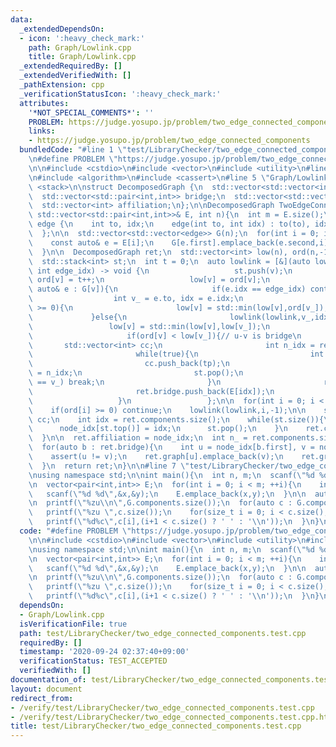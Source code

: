 ```yaml
---
data:
  _extendedDependsOn:
  - icon: ':heavy_check_mark:'
    path: Graph/Lowlink.cpp
    title: Graph/Lowlink.cpp
  _extendedRequiredBy: []
  _extendedVerifiedWith: []
  _pathExtension: cpp
  _verificationStatusIcon: ':heavy_check_mark:'
  attributes:
    '*NOT_SPECIAL_COMMENTS*': ''
    PROBLEM: https://judge.yosupo.jp/problem/two_edge_connected_components
    links:
    - https://judge.yosupo.jp/problem/two_edge_connected_components
  bundledCode: "#line 1 \"test/LibraryChecker/two_edge_connected_components.test.cpp\"\
    \n#define PROBLEM \"https://judge.yosupo.jp/problem/two_edge_connected_components\"\
    \n\n#include <cstdio>\n#include <vector>\n#include <utility>\n#line 1 \"Graph/Lowlink.cpp\"\
    \n#include <algorithm>\n#include <cassert>\n#line 5 \"Graph/Lowlink.cpp\"\n#include\
    \ <stack>\n\nstruct DecomposedGraph {\n  std::vector<std::vector<int>> graph;\n\
    \  std::vector<std::pair<int,int>> bridge;\n  std::vector<std::vector<int>> components;\n\
    \  std::vector<int> affiliation;\n};\n\nDecomposedGraph TwoEdgeConnectedComponentsDeconposition(const\
    \ std::vector<std::pair<int,int>>& E, int n){\n  int m = E.size();\n  \n  struct\
    \ edge {\n    int to, idx;\n    edge(int to, int idx) : to(to), idx(idx) {}\n\
    \  };\n\n  std::vector<std::vector<edge>> G(n);\n  for(int i = 0; i < m; ++i){\n\
    \    const auto& e = E[i];\n    G[e.first].emplace_back(e.second,i);\n    G[e.second].emplace_back(e.first,i);\n\
    \  }\n\n  DecomposedGraph ret;\n  std::vector<int> low(n), ord(n,-1), node_idx(n,-1);\n\
    \  std::stack<int> st;\n  int t = 0;\n  auto lowlink = [&](auto lowlink, int v,\
    \ int edge_idx) -> void {\n                   st.push(v);\n                  \
    \ ord[v] = t++;\n                   low[v] = ord[v];\n                   for(const\
    \ auto& e : G[v]){\n                     if(e.idx == edge_idx) continue;\n   \
    \                  int v_ = e.to, idx = e.idx;\n                     if(ord[v_]\
    \ >= 0){\n                       low[v] = std::min(low[v],ord[v_]);\n        \
    \             }else{\n                       lowlink(lowlink,v_,idx);\n      \
    \                 low[v] = std::min(low[v],low[v_]);\n                     }\n\
    \                     if(ord[v] < low[v_]){// u-v is bridge\n                \
    \       std::vector<int> cc;\n                       int n_idx = ret.components.size();\n\
    \                       while(true){\n                         int tp = st.top();\n\
    \                         cc.push_back(tp);\n                         node_idx[tp]\
    \ = n_idx;\n                         st.pop();\n                         if(tp\
    \ == v_) break;\n                       }\n                       ret.components.push_back(cc);\n\
    \                       ret.bridge.push_back(E[idx]);\n                     }\n\
    \                   }\n                 };\n\n  for(int i = 0; i < n; ++i){\n\
    \    if(ord[i] >= 0) continue;\n    lowlink(lowlink,i,-1);\n\n    std::vector<int>\
    \ cc;\n    int idx = ret.components.size();\n    while(st.size()){\n      cc.push_back(st.top());\n\
    \      node_idx[st.top()] = idx;\n      st.pop();\n    }\n    ret.components.push_back(cc);\n\
    \  }\n\n  ret.affiliation = node_idx;\n  int n_ = ret.components.size();\n  ret.graph.resize(n_);\n\
    \  for(auto b : ret.bridge){\n    int u = node_idx[b.first], v = node_idx[b.second];\n\
    \    assert(u != v);\n    ret.graph[u].emplace_back(v);\n    ret.graph[v].emplace_back(u);\n\
    \  }\n  return ret;\n}\n\n#line 7 \"test/LibraryChecker/two_edge_connected_components.test.cpp\"\
    \nusing namespace std;\n\nint main(){\n  int n, m;\n  scanf(\"%d %d\",&n,&m);\n\
    \n  vector<pair<int,int>> E;\n  for(int i = 0; i < m; ++i){\n    int x, y;\n \
    \   scanf(\"%d %d\",&x,&y);\n    E.emplace_back(x,y);\n  }\n\n  auto G = TwoEdgeConnectedComponentsDeconposition(E,n);\n\
    \n  printf(\"%zu\\n\",G.components.size());\n  for(auto c : G.components){\n \
    \   printf(\"%zu \",c.size());\n    for(size_t i = 0; i < c.size(); ++i)\n   \
    \   printf(\"%d%c\",c[i],(i+1 < c.size() ? ' ' : '\\n'));\n  }\n}\n"
  code: "#define PROBLEM \"https://judge.yosupo.jp/problem/two_edge_connected_components\"\
    \n\n#include <cstdio>\n#include <vector>\n#include <utility>\n#include \"Graph/Lowlink.cpp\"\
    \nusing namespace std;\n\nint main(){\n  int n, m;\n  scanf(\"%d %d\",&n,&m);\n\
    \n  vector<pair<int,int>> E;\n  for(int i = 0; i < m; ++i){\n    int x, y;\n \
    \   scanf(\"%d %d\",&x,&y);\n    E.emplace_back(x,y);\n  }\n\n  auto G = TwoEdgeConnectedComponentsDeconposition(E,n);\n\
    \n  printf(\"%zu\\n\",G.components.size());\n  for(auto c : G.components){\n \
    \   printf(\"%zu \",c.size());\n    for(size_t i = 0; i < c.size(); ++i)\n   \
    \   printf(\"%d%c\",c[i],(i+1 < c.size() ? ' ' : '\\n'));\n  }\n}\n"
  dependsOn:
  - Graph/Lowlink.cpp
  isVerificationFile: true
  path: test/LibraryChecker/two_edge_connected_components.test.cpp
  requiredBy: []
  timestamp: '2020-09-24 02:37:40+09:00'
  verificationStatus: TEST_ACCEPTED
  verifiedWith: []
documentation_of: test/LibraryChecker/two_edge_connected_components.test.cpp
layout: document
redirect_from:
- /verify/test/LibraryChecker/two_edge_connected_components.test.cpp
- /verify/test/LibraryChecker/two_edge_connected_components.test.cpp.html
title: test/LibraryChecker/two_edge_connected_components.test.cpp
---
```

